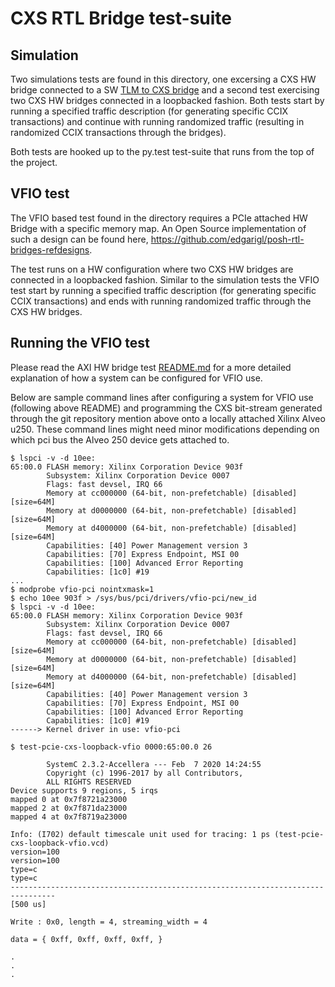 # CXS RTL Bridge test-suite

## Simulation

Two simulations tests are found in this directory, one excersing a CXS HW
bridge connected to a SW [TLM to CXS
bridge](../../../tlm-bridges/tlm2cxs-bridge.h) and a second test
exercising two CXS HW bridges connected in a loopbacked fashion. Both
tests start by running a specified traffic description (for generating
specific CCIX transactions) and continue with running randomized traffic
(resulting in randomized CCIX transactions through the bridges).

Both tests are hooked up to the py.test test-suite that runs from the
top of the project.

## VFIO test

The VFIO based test found in the directory requires a PCIe attached HW Bridge
with a specific memory map. An Open Source implementation of such a design can
be found here, https://github.com/edgarigl/posh-rtl-bridges-refdesigns.

The test runs on a HW configuration where two CXS HW bridges are connected
in a loopbacked fashion. Similar to the simulation tests the VFIO test
start by running a specified traffic description (for generating specific
CCIX transactions) and ends with running randomized traffic through the
CXS HW bridges.

## Running the VFIO test

Please read the AXI HW bridge test [README.md](../axi/README.md) for a more
detailed explanation of how a system can be configured for VFIO use.

Below are sample command lines after configuring a system for VFIO use
(following above README) and programming the CXS bit-stream generated through
the git repository mention above onto a locally attached Xilinx Alveo u250.
These command lines might need minor modifications depending on which pci bus
the Alveo 250 device gets attached to.

```
$ lspci -v -d 10ee:
65:00.0 FLASH memory: Xilinx Corporation Device 903f
        Subsystem: Xilinx Corporation Device 0007
        Flags: fast devsel, IRQ 66
        Memory at cc000000 (64-bit, non-prefetchable) [disabled] [size=64M]
        Memory at d0000000 (64-bit, non-prefetchable) [disabled] [size=64M]
        Memory at d4000000 (64-bit, non-prefetchable) [disabled] [size=64M]
        Capabilities: [40] Power Management version 3
        Capabilities: [70] Express Endpoint, MSI 00
        Capabilities: [100] Advanced Error Reporting
        Capabilities: [1c0] #19
...
$ modprobe vfio-pci nointxmask=1
$ echo 10ee 903f > /sys/bus/pci/drivers/vfio-pci/new_id
$ lspci -v -d 10ee:
65:00.0 FLASH memory: Xilinx Corporation Device 903f
        Subsystem: Xilinx Corporation Device 0007
        Flags: fast devsel, IRQ 66
        Memory at cc000000 (64-bit, non-prefetchable) [disabled] [size=64M]
        Memory at d0000000 (64-bit, non-prefetchable) [disabled] [size=64M]
        Memory at d4000000 (64-bit, non-prefetchable) [disabled] [size=64M]
        Capabilities: [40] Power Management version 3
        Capabilities: [70] Express Endpoint, MSI 00
        Capabilities: [100] Advanced Error Reporting
        Capabilities: [1c0] #19
------> Kernel driver in use: vfio-pci

$ test-pcie-cxs-loopback-vfio 0000:65:00.0 26

        SystemC 2.3.2-Accellera --- Feb  7 2020 14:24:55
        Copyright (c) 1996-2017 by all Contributors,
        ALL RIGHTS RESERVED
Device supports 9 regions, 5 irqs
mapped 0 at 0x7f8721a23000
mapped 2 at 0x7f871da23000
mapped 4 at 0x7f8719a23000

Info: (I702) default timescale unit used for tracing: 1 ps (test-pcie-cxs-loopback-vfio.vcd)
version=100
version=100
type=c
type=c
--------------------------------------------------------------------------------
[500 us]

Write : 0x0, length = 4, streaming_width = 4

data = { 0xff, 0xff, 0xff, 0xff, }

.
.
.

```
